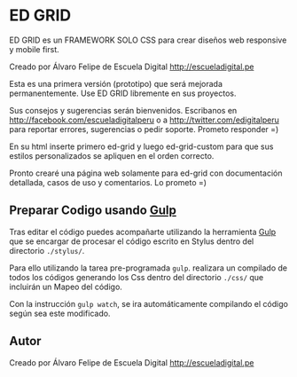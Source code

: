 ED GRID
=======

ED GRID  es un FRAMEWORK SOLO CSS para crear diseños web responsive y mobile first. 

Creado por Álvaro Felipe de Escuela Digital http://escueladigital.pe

Esta es una primera versión (prototipo) que será mejorada permanentemente. Use ED GRID libremente en sus proyectos. 

Sus consejos y sugerencias serán bienvenidos. Escribanos en http://facebook.com/escueladigitalperu o a http://twitter.com/edigitalperu para reportar errores, sugerencias o pedir soporte. Prometo responder =)

En su html inserte primero ed-grid y luego ed-grid-custom para que sus estilos personalizados se apliquen en el orden correcto. 

Pronto crearé una página web solamente para ed-grid con documentación detallada, casos de uso y comentarios. Lo prometo =)


Preparar Codigo usando [Gulp](http://gulpjs.com/)
-------------------------------------------------

Tras editar el código puedes acompañarte utilizando la herramienta [Gulp](http://gulpjs.com/) que se encargar de procesar el código escrito en Stylus dentro del directorio `./stylus/`.

Para ello utilizando la tarea pre-programada `gulp`. realizara un compilado de todos los códigos generando los Css dentro del directorio `./css/` que incluirán un Mapeo del código.

Con la instrucción `gulp watch`, se ira automáticamente compilando el código según sea este modificado.


Autor
-----

Creado por Álvaro Felipe de Escuela Digital http://escueladigital.pe


